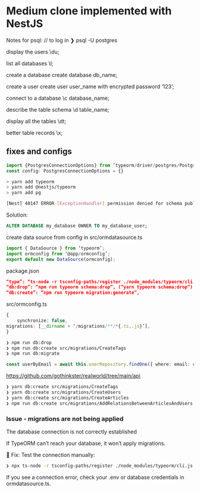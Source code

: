 
# Medium clone implemented with NestJS

Notes for psql:
// to log in
❯ psql -U postgres

display the users
\du;

list all databases
\l;

create a database
create database db_name;

create a user
create user user_name with encrypted password ‘123’;

connect to a database
\c database_name;

describe the table schema
\d table_name;

display all the tables
\dt;

better table records
\x;

## fixes and configs

```ts
import {PostgresConnectionOptions} from ’typeorm/driver/postgres/PostgresConnectionOptions’;
const config: PostgresConnectionOptions = {}
```

```bash
> yarn add typeorm
> yarn add @nestjs/typeorm
> yarn add pg

[Nest] 40147 ERROR [ExceptionHandler] permission denied for schema public QueryFailedError: permission denied for schema public
```

Solution:

```sql
ALTER DATABASE my_database OWNER TO my_database_user;
```

create data source from config in src/ormdatasource.ts

```ts
import { DataSource } from ‘typeorm’;
import ormconfig from ‘@app/ormconfig’;
export default new DataSource(ormconfig);
```

package.json

```json
“type”: “ts-node -r tsconfig-paths/register ./node_modules/typeorm/cli.js -d src/ormdatasource.ts”,
“db:drop”: “npm run typeorm schema:drop”, (“yarn typeorm schema:drop”)
“db:create”: “npm run typeorm migration:generate”,
```

src/ormconfig.ts

```ts
{
    synchronize: false,
migrations: [__dirname + ‘/migrations/**/*{.ts,.js}’],
}
```

```bash
❯ npm run db:drop
❯ npm run db:create src/migrations/CreateTags
❯ npm run db:migrate
```

```ts
const userByEmail = await this.userRepository.findOne({ where: email: createUserDto.email }, });
```

https://github.com/gothinkster/realworld/tree/main/api

```bash
❯ yarn db:create src/migrations/CreateTags
❯ yarn db:create src/migrations/CreateUsers
❯ yarn db:create src/migrations/CreateArticles
❯ npm run db:create src/migrations/AddRelationsBetweenArticlesAndUsers
```
### Issue - migrations are not being applied
The database connection is not correctly established

If TypeORM can’t reach your database, it won’t apply migrations.

🔹 Fix: Test the connection manually:

```bash
❯ npx ts-node -r tsconfig-paths/register ./node_modules/typeorm/cli.js -d src/ormdatasource.ts schema:sync
```

If you see a connection error, check your .env or database credentials in ormdatasource.ts.
